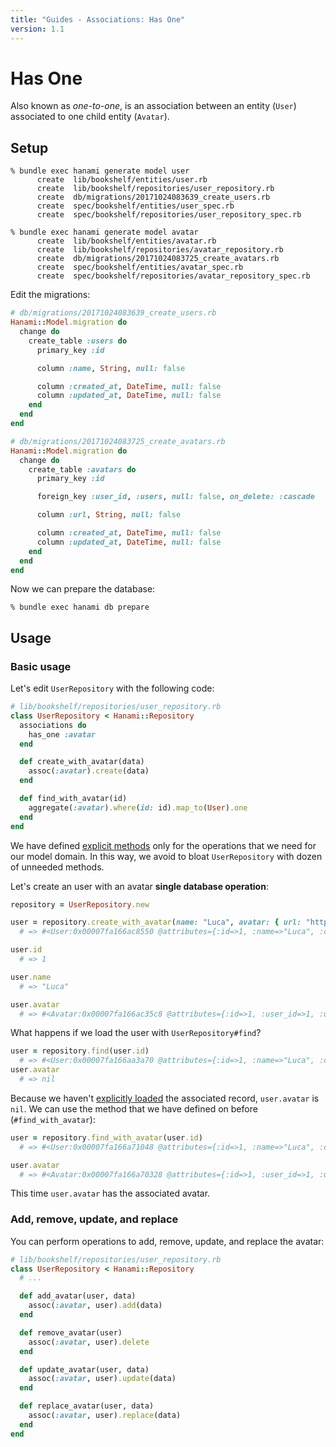 ```yaml
---
title: "Guides - Associations: Has One"
version: 1.1
---
```


# Has One

Also known as _one-to-one_, is an association between an entity (`User`) associated to one child entity (`Avatar`).

## Setup

```shell
% bundle exec hanami generate model user
      create  lib/bookshelf/entities/user.rb
      create  lib/bookshelf/repositories/user_repository.rb
      create  db/migrations/20171024083639_create_users.rb
      create  spec/bookshelf/entities/user_spec.rb
      create  spec/bookshelf/repositories/user_repository_spec.rb

% bundle exec hanami generate model avatar
      create  lib/bookshelf/entities/avatar.rb
      create  lib/bookshelf/repositories/avatar_repository.rb
      create  db/migrations/20171024083725_create_avatars.rb
      create  spec/bookshelf/entities/avatar_spec.rb
      create  spec/bookshelf/repositories/avatar_repository_spec.rb
```

Edit the migrations:

```ruby
# db/migrations/20171024083639_create_users.rb
Hanami::Model.migration do
  change do
    create_table :users do
      primary_key :id

      column :name, String, null: false

      column :created_at, DateTime, null: false
      column :updated_at, DateTime, null: false
    end
  end
end
```

```ruby
# db/migrations/20171024083725_create_avatars.rb
Hanami::Model.migration do
  change do
    create_table :avatars do
      primary_key :id

      foreign_key :user_id, :users, null: false, on_delete: :cascade

      column :url, String, null: false

      column :created_at, DateTime, null: false
      column :updated_at, DateTime, null: false
    end
  end
end
```

Now we can prepare the database:

```shell
% bundle exec hanami db prepare
```

## Usage

### Basic usage

Let's edit `UserRepository` with the following code:

```ruby
# lib/bookshelf/repositories/user_repository.rb
class UserRepository < Hanami::Repository
  associations do
    has_one :avatar
  end

  def create_with_avatar(data)
    assoc(:avatar).create(data)
  end

  def find_with_avatar(id)
    aggregate(:avatar).where(id: id).map_to(User).one
  end
end
```

We have defined [explicit methods](/guides/1.1/associations/overview#explicit-interface) only for the operations that we need for our model domain.
In this way, we avoid to bloat `UserRepository` with dozen of unneeded methods.

Let's create an user with an avatar **single database operation**:

```ruby
repository = UserRepository.new

user = repository.create_with_avatar(name: "Luca", avatar: { url: "https://avatars.test/luca.png" })
  # => #<User:0x00007fa166ac8550 @attributes={:id=>1, :name=>"Luca", :created_at=>2017-10-24 08:44:27 UTC, :updated_at=>2017-10-24 08:44:27 UTC, :avatar=>#<Avatar:0x00007fa166ac35c8 @attributes={:id=>1, :user_id=>1, :url=>"https://avatars.test/luca.png", :created_at=>2017-10-24 08:44:27 UTC, :updated_at=>2017-10-24 08:44:27 UTC}>}>

user.id
  # => 1

user.name
  # => "Luca"

user.avatar
  # => #<Avatar:0x00007fa166ac35c8 @attributes={:id=>1, :user_id=>1, :url=>"https://avatars.test/luca.png", :created_at=>2017-10-24 08:44:27 UTC, :updated_at=>2017-10-24 08:44:27 UTC}>
```

What happens if we load the user with `UserRepository#find`?

```ruby
user = repository.find(user.id)
  # => #<User:0x00007fa166aa3a70 @attributes={:id=>1, :name=>"Luca", :created_at=>2017-10-24 08:44:27 UTC, :updated_at=>2017-10-24 08:44:27 UTC}>
user.avatar
  # => nil
```

Because we haven't [explicitly loaded](/guides/1.1/associations/overview#explicit-loading) the associated record, `user.avatar` is `nil`.
We can use the method that we have defined on before (`#find_with_avatar`):

```ruby
user = repository.find_with_avatar(user.id)
  # => #<User:0x00007fa166a71048 @attributes={:id=>1, :name=>"Luca", :created_at=>2017-10-24 08:44:27 UTC, :updated_at=>2017-10-24 08:44:27 UTC, :avatar=>#<Avatar:0x00007fa166a70328 @attributes={:id=>1, :user_id=>1, :url=>"https://avatars.test/luca.png", :created_at=>2017-10-24 08:44:27 UTC, :updated_at=>2017-10-24 08:44:27 UTC}>}>

user.avatar
  # => #<Avatar:0x00007fa166a70328 @attributes={:id=>1, :user_id=>1, :url=>"https://avatars.test/luca.png", :created_at=>2017-10-24 08:44:27 UTC, :updated_at=>2017-10-24 08:44:27 UTC}>
```

This time `user.avatar` has the associated avatar.

### Add, remove, update, and replace

You can perform operations to add, remove, update, and replace the avatar:

```ruby
# lib/bookshelf/repositories/user_repository.rb
class UserRepository < Hanami::Repository
  # ...

  def add_avatar(user, data)
    assoc(:avatar, user).add(data)
  end

  def remove_avatar(user)
    assoc(:avatar, user).delete
  end

  def update_avatar(user, data)
    assoc(:avatar, user).update(data)
  end

  def replace_avatar(user, data)
    assoc(:avatar, user).replace(data)
  end
end
```
